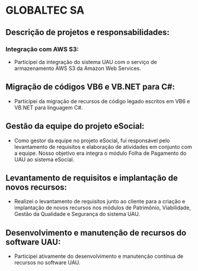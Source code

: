 # GLOBALTEC SA

## Descrição de projetos e responsabilidades: 

### Integração com AWS S3:
* Participei da integração do sistema UAU com o serviço de armazenamento AWS S3 da Amazon Web Services.

## Migração de códigos VB6 e VB.NET para C#:
* Participei da migração de recursos de código legado escritos em VB6 e VB.NET para linguagem C#.

## Gestão da equipe do projeto eSocial:
* Como gestor da equipe no projeto eSocial, fui responsável pelo levantamento de requisitos e elaboração de atividades em conjunto com a equipe. Nosso objetivo era integra o módulo Folha de Pagamento do UAU ao sistema eSocial.

## Levantamento de requisitos e implantação de novos recursos:
* Realizei o levantamento de requisitos junto ao cliente para a criação e implantação de novos recursos nos módulos de Patrimônio, Viabilidade, Gestão da Qualidade e Segurança do sistema UAU.

## Desenvolvimento e manutenção de recursos do software UAU:
* Participei ativamente do desenvolvimento e manutenção contínua de recursos no software UAU.
